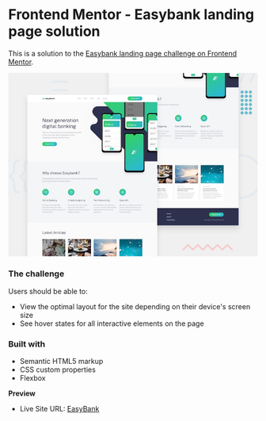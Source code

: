 # Frontend Mentor - Easybank landing page solution

This is a solution to the [Easybank landing page challenge on Frontend Mentor](https://www.frontendmentor.io/challenges/easybank-landing-page-WaUhkoDN).

![Design preview for the Easybank landing page coding challenge](./design/desktop-preview.jpg)


### The challenge

Users should be able to:

- View the optimal layout for the site depending on their device's screen size
- See hover states for all interactive elements on the page

### Built with

- Semantic HTML5 markup
- CSS custom properties
- Flexbox

**Preview**
- Live Site URL: [EasyBank](https://abels-dev.github.io/Easy-Bank-Landing-page/)


